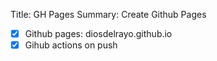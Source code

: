 Title: GH Pages
Summary: Create Github Pages

- [x] Github pages: diosdelrayo.github.io
- [x] Gihub actions on push
